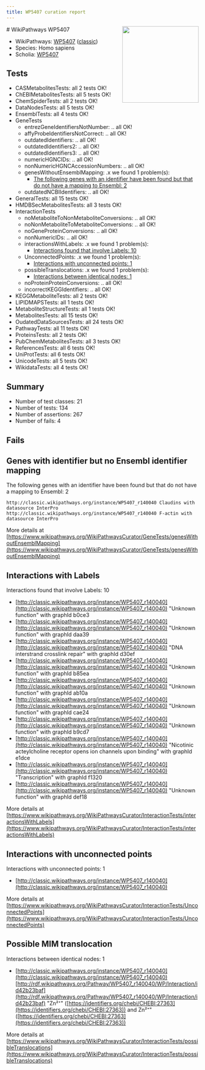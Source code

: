 ```yaml
---
title: WP5407 curation report
---
```


<img style="float: right; width: 200px" src="https://upload.wikimedia.org/wikipedia/commons/thumb/8/83/Wplogo_with_text_500.png/640px-Wplogo_with_text_500.png" />
# WikiPathways WP5407

* WikiPathways: [WP5407](https://wikipathways.org/pathways/WP5407) ([classic](https://classic.wikipathways.org/instance/WP5407))
* Species: Homo sapiens
* Scholia: [WP5407](https://scholia.toolforge.org/wikipathways/WP5407)
## Tests
* CASMetabolitesTests: all 2 tests OK!
* ChEBIMetabolitesTests: all 5 tests OK!
* ChemSpiderTests: all 2 tests OK!
* DataNodesTests: all 5 tests OK!
* EnsemblTests: all 4 tests OK!
* GeneTests
    * entrezGeneIdentifiersNotNumber: .. all OK!
    * affyProbeIdentifiersNotCorrect: .. all OK!
    * outdatedIdentifiers: .. all OK!
    * outdatedIdentifiers2: .. all OK!
    * outdatedIdentifiers3: .. all OK!
    * numericHGNCIDs: .. all OK!
    * nonNumericHGNCAccessionNumbers: .. all OK!
    * genesWithoutEnsemblMapping: .x we found 1 problem(s):
        * [The following genes with an identifier have been found but that do not have a mapping to Ensembl: 2](#40286d84)
    * outdatedNCBIIdentifiers: .. all OK!
* GeneralTests: all 15 tests OK!
* HMDBSecMetabolitesTests: all 3 tests OK!
* InteractionTests
    * noMetaboliteToNonMetaboliteConversions: .. all OK!
    * noNonMetaboliteToMetaboliteConversions: .. all OK!
    * noGeneProteinConversions: .. all OK!
    * nonNumericIDs: .. all OK!
    * interactionsWithLabels: .x we found 1 problem(s):
        * [Interactions found that involve Labels: 10](#fe97a8b8)
    * UnconnectedPoints: .x we found 1 problem(s):
        * [Interactions with unconnected points: 1](#35a61ad9)
    * possibleTranslocations: .x we found 1 problem(s):
        * [Interactions between identical nodes: 1](#1c118206)
    * noProteinProteinConversions: .. all OK!
    * incorrectKEGGIdentifiers: .. all OK!
* KEGGMetaboliteTests: all 2 tests OK!
* LIPIDMAPSTests: all 1 tests OK!
* MetaboliteStructureTests: all 1 tests OK!
* MetabolitesTests: all 15 tests OK!
* OudatedDataSourcesTests: all 24 tests OK!
* PathwayTests: all 11 tests OK!
* ProteinsTests: all 2 tests OK!
* PubChemMetabolitesTests: all 3 tests OK!
* ReferencesTests: all 6 tests OK!
* UniProtTests: all 6 tests OK!
* UnicodeTests: all 5 tests OK!
* WikidataTests: all 4 tests OK!


## Summary

* Number of test classes: 21
* Number of tests: 134
* Number of assertions: 267
* Number of fails: 4

## Fails

<a name="40286d84" />

## Genes with identifier but no Ensembl identifier mapping

The following genes with an identifier have been found but that do not have a mapping to Ensembl: 2
```
http://classic.wikipathways.org/instance/WP5407_r140040 Claudins with datasource InterPro
http://classic.wikipathways.org/instance/WP5407_r140040 F-actin with datasource InterPro
```

More details at [https://www.wikipathways.org/WikiPathwaysCurator/GeneTests/genesWithoutEnsemblMapping](https://www.wikipathways.org/WikiPathwaysCurator/GeneTests/genesWithoutEnsemblMapping)

<a name="fe97a8b8" />

## Interactions with Labels

Interactions found that involve Labels: 10

* [http://classic.wikipathways.org/instance/WP5407_r140040](http://classic.wikipathways.org/instance/WP5407_r140040) "Unknown
function" with graphId b0ce3
* [http://classic.wikipathways.org/instance/WP5407_r140040](http://classic.wikipathways.org/instance/WP5407_r140040) "Unknown
function" with graphId daa39
* [http://classic.wikipathways.org/instance/WP5407_r140040](http://classic.wikipathways.org/instance/WP5407_r140040) "DNA interstrand 
crosslink repair" with graphId d30ef
* [http://classic.wikipathways.org/instance/WP5407_r140040](http://classic.wikipathways.org/instance/WP5407_r140040) "Unknown
function" with graphId b85ea
* [http://classic.wikipathways.org/instance/WP5407_r140040](http://classic.wikipathways.org/instance/WP5407_r140040) "Unknown
function" with graphId ab10a
* [http://classic.wikipathways.org/instance/WP5407_r140040](http://classic.wikipathways.org/instance/WP5407_r140040) "Unknown
function" with graphId cae24
* [http://classic.wikipathways.org/instance/WP5407_r140040](http://classic.wikipathways.org/instance/WP5407_r140040) "Unknown
function" with graphId b9cd7
* [http://classic.wikipathways.org/instance/WP5407_r140040](http://classic.wikipathways.org/instance/WP5407_r140040) "Nicotinic acteylcholine receptor
opens ion channels upon binding" with graphId e1dce
* [http://classic.wikipathways.org/instance/WP5407_r140040](http://classic.wikipathways.org/instance/WP5407_r140040) "Transcription" with graphId f1320
* [http://classic.wikipathways.org/instance/WP5407_r140040](http://classic.wikipathways.org/instance/WP5407_r140040) "Unknown
function" with graphId def18


More details at [https://www.wikipathways.org/WikiPathwaysCurator/InteractionTests/interactionsWithLabels](https://www.wikipathways.org/WikiPathwaysCurator/InteractionTests/interactionsWithLabels)

<a name="35a61ad9" />

## Interactions with unconnected points

Interactions with unconnected points: 1

* [http://classic.wikipathways.org/instance/WP5407_r140040](http://classic.wikipathways.org/instance/WP5407_r140040)


More details at [https://www.wikipathways.org/WikiPathwaysCurator/InteractionTests/UnconnectedPoints](https://www.wikipathways.org/WikiPathwaysCurator/InteractionTests/UnconnectedPoints)

<a name="1c118206" />

## Possible MIM translocation

Interactions between identical nodes: 1

* [http://classic.wikipathways.org/instance/WP5407_r140040](http://classic.wikipathways.org/instance/WP5407_r140040) [http://rdf.wikipathways.org/Pathway/WP5407_r140040/WP/Interaction/id42b23baf](http://rdf.wikipathways.org/Pathway/WP5407_r140040/WP/Interaction/id42b23baf) "Zn²⁺" ([https://identifiers.org/chebi/CHEBI:27363](https://identifiers.org/chebi/CHEBI:27363)) and 
Zn²⁺" ([https://identifiers.org/chebi/CHEBI:27363](https://identifiers.org/chebi/CHEBI:27363))


More details at [https://www.wikipathways.org/WikiPathwaysCurator/InteractionTests/possibleTranslocations](https://www.wikipathways.org/WikiPathwaysCurator/InteractionTests/possibleTranslocations)

